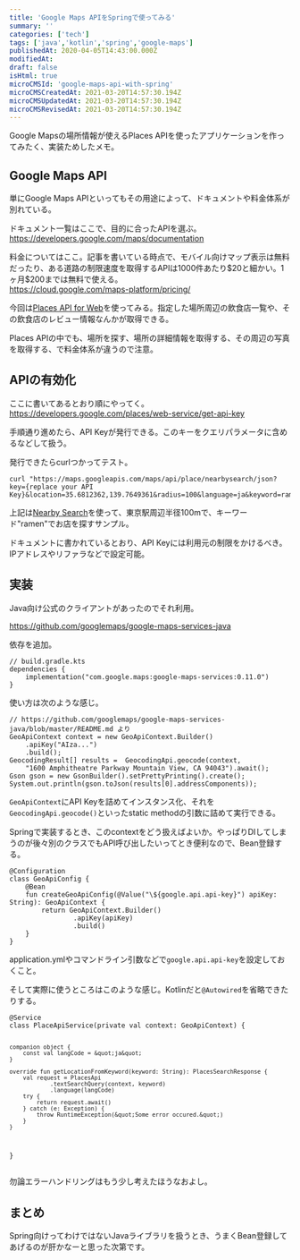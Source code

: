 ```yaml
---
title: 'Google Maps APIをSpringで使ってみる'
summary: ''
categories: ['tech']
tags: ['java','kotlin','spring','google-maps']
publishedAt: 2020-04-05T14:43:00.000Z
modifiedAt: 
draft: false
isHtml: true
microCMSId: 'google-maps-api-with-spring'
microCMSCreatedAt: 2021-03-20T14:57:30.194Z
microCMSUpdatedAt: 2021-03-20T14:57:30.194Z
microCMSRevisedAt: 2021-03-20T14:57:30.194Z
---
```

<p>Google Mapsの場所情報が使えるPlaces APIを使ったアプリケーションを作ってみたく、実装ためしたメモ。</p>
<h2 id="google-maps-api">Google Maps API</h2>
<p>単にGoogle Maps APIといってもその用途によって、ドキュメントや料金体系が別れている。</p>
<p>ドキュメント一覧はここで、目的に合ったAPIを選ぶ。
<a href="https://developers.google.com/maps/documentation">https://developers.google.com/maps/documentation</a></p>
<p>料金についてはここ。記事を書いている時点で、モバイル向けマップ表示は無料だったり、ある道路の制限速度を取得するAPIは1000件あたり$20と細かい。1ヶ月$200までは無料で使える。<br><a href="https://cloud.google.com/maps-platform/pricing/">https://cloud.google.com/maps-platform/pricing/</a></p>
<p>今回は<a href="https://developers.google.com/places/web-service/intro">Places API for Web</a>を使ってみる。指定した場所周辺の飲食店一覧や、その飲食店のレビュー情報なんかが取得できる。</p>
<p>Places APIの中でも、場所を探す、場所の詳細情報を取得する、その周辺の写真を取得する、で料金体系が違うので注意。</p>
<h2 id="apiの有効化">APIの有効化</h2>
<p>ここに書いてあるとおり順にやってく。<br><a href="https://developers.google.com/places/web-service/get-api-key">https://developers.google.com/places/web-service/get-api-key</a></p>
<p>手順通り進めたら、API Keyが発行できる。このキーをクエリパラメータに含めるなどして扱う。</p>
<p>発行できたらcurlつかってテスト。</p>
<pre><code class="language-bash">curl &quot;https://maps.googleapis.com/maps/api/place/nearbysearch/json?key={replace your API Key}&amp;location=35.6812362,139.7649361&amp;radius=100&amp;language=ja&amp;keyword=ramen&quot;
</code></pre>
<p>上記は<a href="https://developers.google.com/places/web-service/search#PlaceSearchRequests">Nearby Search</a>を使って、東京駅周辺半径100mで、キーワード&quot;ramen&quot;でお店を探すサンプル。</p>
<p>ドキュメントに書かれているとおり、API Keyには利用元の制限をかけるべき。IPアドレスやリファラなどで設定可能。</p>
<h2 id="実装">実装</h2>
<p>Java向け公式のクライアントがあったのでそれ利用。</p>
<p><a href="https://github.com/googlemaps/google-maps-services-java">https://github.com/googlemaps/google-maps-services-java</a></p>
<p>依存を追加。</p>
<pre><code class="language-kotlin">// build.gradle.kts
dependencies {
    implementation(&quot;com.google.maps:google-maps-services:0.11.0&quot;)
}
</code></pre>
<p>使い方は次のような感じ。</p>
<pre><code class="language-java">// https://github.com/googlemaps/google-maps-services-java/blob/master/README.md より
GeoApiContext context = new GeoApiContext.Builder()
    .apiKey(&quot;AIza...&quot;)
    .build();
GeocodingResult[] results =  GeocodingApi.geocode(context,
    &quot;1600 Amphitheatre Parkway Mountain View, CA 94043&quot;).await();
Gson gson = new GsonBuilder().setPrettyPrinting().create();
System.out.println(gson.toJson(results[0].addressComponents));
</code></pre>
<p><code>GeoApiContext</code>にAPI Keyを詰めてインスタンス化、それを<code>GeocodingApi.geocode()</code>といったstatic methodの引数に詰めて実行できる。</p>
<p>Springで実装するとき、このcontextをどう扱えばよいか。やっぱりDIしてしまうのが後々別のクラスでもAPI呼び出したいってとき便利なので、Bean登録する。</p>
<pre><code class="language-kotlin">@Configuration
class GeoApiConfig {
    @Bean
    fun createGeoApiConfig(@Value(&quot;\${google.api.api-key}&quot;) apiKey: String): GeoApiContext {
        return GeoApiContext.Builder()
                .apiKey(apiKey)
                .build()
    }
}
</code></pre>
<p>application.ymlやコマンドライン引数などで<code>google.api.api-key</code>を設定しておくこと。</p>
<p>そして実際に使うところはこのような感じ。Kotlinだと<code>@Autowired</code>を省略できたりする。</p>
<pre><code class="language-kotlin">@Service
class PlaceApiService(private val context: GeoApiContext) {

    companion object {
        const val langCode = &quot;ja&quot;
    }

    override fun getLocationFromKeyword(keyword: String): PlacesSearchResponse {
        val request = PlacesApi
                .textSearchQuery(context, keyword)
                .language(langCode)
        try {
            return request.await()
        } catch (e: Exception) {
            throw RuntimeException(&quot;Some error occured.&quot;)
        }
    }
}
</code></pre>
<p>勿論エラーハンドリングはもう少し考えたほうなおよし。</p>
<h2 id="まとめ">まとめ</h2>
<p>Spring向けってわけではないJavaライブラリを扱うとき、うまくBean登録してあげるのが肝かなーと思った次第です。</p>

    